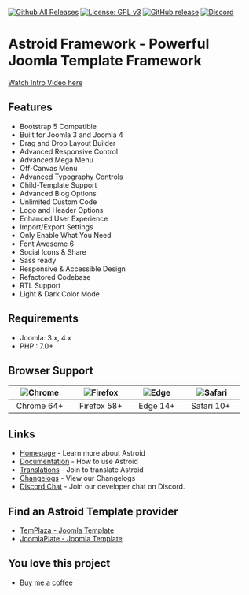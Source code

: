[![Github All Releases](https://img.shields.io/github/downloads/templaza/astroid-framework/total.svg)](https://github.com/templaza/astroid-framework/releases)
[![License: GPL v3](https://img.shields.io/badge/License-GPL%20v3-blue.svg)](http://www.gnu.org/licenses/gpl-3.0)
[![GitHub release](https://img.shields.io/github/release/templaza/astroid-framework.svg)](https://github.com/templaza/astroid-framework/releases)
[![Discord](https://img.shields.io/badge/chat-on%20discord-7289da.svg)](https://discord.gg/2MwtsAX4Py)

# Astroid Framework - Powerful Joomla Template Framework

[Watch Intro Video here](https://www.youtube.com/watch?v=ZflNq3fDaXE)

## Features
* Bootstrap 5 Compatible
* Built for Joomla 3 and Joomla 4
* Drag and Drop Layout Builder
* Advanced Responsive Control
* Advanced Mega Menu
* Off-Canvas Menu
* Advanced Typography Controls
* Child-Template Support
* Advanced Blog Options
* Unlimited Custom Code
* Logo and Header Options
* Enhanced User Experience
* Import/Export Settings
* Only Enable What You Need
* Font Awesome 6
* Social Icons & Share
* Sass ready
* Responsive & Accessible Design
* Refactored Codebase
* RTL Support
* Light & Dark Color Mode

## Requirements
* Joomla: 3.x, 4.x
* PHP : 7.0+

## Browser Support
| ![Chrome](https://raw.githubusercontent.com/alrra/browser-logos/master/src/chrome/chrome_48x48.png)|![Firefox](https://raw.githubusercontent.com/alrra/browser-logos/master/src/firefox/firefox_48x48.png)|![Edge](https://raw.githubusercontent.com/alrra/browser-logos/master/src/edge/edge_48x48.png)|![Safari](https://raw.githubusercontent.com/alrra/browser-logos/master/src/safari/safari_48x48.png)|
| :---: | :---:	|:---:|:---:|
| &nbsp;&nbsp;Chrome 64+&nbsp;&nbsp; | &nbsp;&nbsp;Firefox 58+&nbsp;&nbsp; | &nbsp;&nbsp;Edge 14+&nbsp;&nbsp; | &nbsp;&nbsp;Safari 10+ &nbsp;&nbsp; |

## Links
* [Homepage](https://astroidframe.work/) - Learn more about Astroid
* [Documentation](https://docs.astroidframe.work/) - How to use Astroid
* [Translations](https://github.com/templaza/astroid-framework/tree/language) - Join to translate Astroid
* [Changelogs](https://github.com/templaza/astroid-framework/releases) - View our Changelogs
* [Discord Chat](https://discord.gg/2MwtsAX4Py) - Join our developer chat on Discord.

## Find an Astroid Template provider
* [TemPlaza - Joomla Template](https://www.templaza.com/joomla-templates.html)
* [JoomlaPlate - Joomla Template](https://www.joomlaplates.com/)

## You love this project
* [Buy me a coffee](https://www.buymeacoffee.com/isonny)